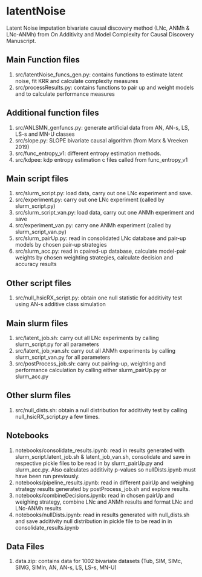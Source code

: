 # latentNoise
Latent Noise imputation bivariate causal discovery method (LNc, ANMh & LNc-ANMh) from On Additivity and Model Complexity for Causal Discovery Manuscript.

## Main Function files
1. src/latentNoise_funcs_gen.py: contains functions to estimate latent noise, fit KRR and calculate complexity measures
2. src/processResults.py: contains functions to pair up and weight models and to calculate performance measures

## Additional function files
1. src/ANLSMN_genfuncs.py: generate artificial data from AN, AN-s, LS, LS-s and MN-U classes
2. src/slope.py: SLOPE bivariate causal algorithm (from Marx & Vreeken 2019)
3. src/func_entropy_v1: different entropy estimation methods.
4. src/kdpee: kdp entropy estimation c files called from func_entropy_v1

## Main script files
1. src/slurm_script.py: load data, carry out one LNc experiment and save. 
2. src/experiment.py: carry out one LNc experiment (called by slurm_script.py)
3. src/slurm_script_van.py: load data, carry out one ANMh experiment and save
4. src/experiment_van.py: carry one ANMh experiment (called by slurm_script_van.py)
5. src/slurm_pairUp.py: read in consolidated LNc database and pair-up models by chosen pair-up strategies
6. src/slurm_acc.py: read in cpaired-up database, calculate model-pair weights by chosen weighting strategies, calculate decision and accuracy results

## Other script files
1. src/null_hsicRX_script.py: obtain one null statistic for additivity test using AN-s additive class simulation

## Main slurm files
1. src/latent_job.sh: carry out all LNc experiments by calling slurm_script.py for all parameters
2. src/latent_job_van.sh: carry out all ANMh experiments by calling slurm_script_van.py for all parameters
3. src/postProcess_job.sh: carry out pairing-up, weighting and performance calculation by calling either slurm_pairUp.py or slurm_acc.py

## Other slurm files
1. src/null_dists.sh: obtain a null distribution for additivity test by calling null_hsicRX_script.py a few times. 

## Notebooks
1. notebooks/consolidate_results.ipynb: read in results generated with slurm_script.latent_job.sh & latent_job_van.sh, consolidate and save in respective pickle files to be read in by slurm_pairUp.py and slurm_acc.py. Also calculates additivity p-values so nullDists.ipynb must have been run previously. 
2. notebooks/pipeline_results.ipynb: read in different pairUp and weighing strategy results generated by postProcess_job.sh and explore results.
3. notebooks/combineDecisions.ipynb: read in chosen pairUp and weighing strategy, combine LNc and ANMh results and format LNc and LNc-ANMh results
4. notebooks/nullDists.ipynb: read in results generated with null_dists.sh and save additivity null distribution in pickle file to be read in in consolidate_results.ipynb

## Data Files
1. data.zip: contains data for 1002 bivariate datasets (Tub, SIM, SIMc, SIMG, SIMln, AN, AN-s, LS, LS-s, MN-U)
